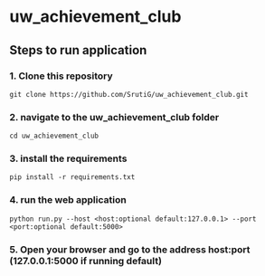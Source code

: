 # uw_achievement_club

## Steps to run application

### 1. Clone this repository
`git clone https://github.com/SrutiG/uw_achievement_club.git`
### 2. navigate to the uw_achievement_club folder
`cd uw_achievement_club`
### 3. install the requirements 
`pip install -r requirements.txt`
### 4. run the web application
`python run.py --host <host:optional default:127.0.0.1> --port <port:optional default:5000>`
### 5. Open your browser and go to the address host:port (127.0.0.1:5000 if running default)

